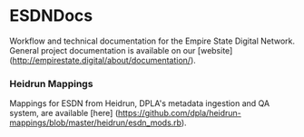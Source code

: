 # ESDNDocs
Workflow and technical documentation for the Empire State Digital Network. General project documentation is available on our [website] (http://empirestate.digital/about/documentation/).

### Heidrun Mappings
Mappings for ESDN from Heidrun, DPLA's metadata ingestion and QA system, are available [here] (https://github.com/dpla/heidrun-mappings/blob/master/heidrun/esdn_mods.rb).
